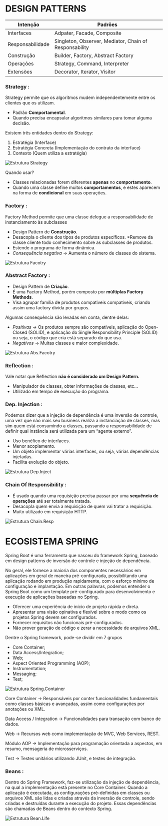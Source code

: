 # **DESIGN PATTERNS**
<!-- ![tret](imgs/ds_patterns.png) -->
Intenção | Padrões
---------|----------
Interfaces      | Adpater, Facade, Composite
Responsabilidade      | Singleton, Observer, Mediator, Chain of Responsability
Construção      | Builder, Factory, Abstract Factory
Operações      | Strategy, Command, Interpreter
Extensões | Decorator, Iterator, Visitor

### **Strategy :**
Strategy permite que os algoritmos mudem independentemente entre os clientes que os utilizam.

* Padrão **Comportamental**.
* Quando precisa encapsular algoritmos similares para tomar alguma decisão.

Existem três entidades dentro do Strategy:
1. Estratégia (Interface)
2. Estratégia Concreta (Implementação do contrato da interface)
3. Contexto (Quem utiliza a estratégia)

![Estrutura Strategy](imgs/strategy1.png)

Quando usar?
* Classes relacionadas forem diferentes **apenas** no **comportamento**.
* Quando uma classe define muitos **comportamentos**, e estes aparecem na forma de **condicional** em suas operações.

### **Factory :**
Factory Method permite que uma classe delegue a responsabilidade de instanciamento às subclasses

* Design Pattern de **Construção**.
* Desacopla o cliente dos tipos de produtos específicos.
*Remove da classe cliente todo conhecimento sobre as subclasses de produtos.
* Estende o programa de forma dinâmica.
* *Consequência negativa* → Aumenta o número de classes do sistema.

![Estrutura Facotry](imgs/factory.png)


### **Abstract Factory :**
* Design Pattern de **Criação**.
* É uma Factory Method, porém composto por **múltiplas Factory Methods**.
* Visa agrupar família de produtos compativeis compativeis, criando assim uma factory divida por grupos.

Algumas consequência são levadas em conta, dentre delas:
* *Positivas* → Os produtos sempre são compatíveis, aplicação do Open-Closed (SOLID), e aplicação do Single Responsibility Principle (SOLID) ou seja, o código que cria está separado do que usa.
* *Negativos* → Muitas classes e maior complexidade.

![Estrutura Abs.Facotry](imgs/abs_factory.png)

### **Reflection :**
Vale notar que Reflection **não é considerado um Design Pattern.**
* Manipulador de classes, obter informações de classes, etc…
* Utilizado em tempo de execução do programa.

### **Dep. Injection :**
Podemos dizer que a injeção de dependência é uma inversão de controle, uma vez que não mais seu business realiza a instanciação de classes, mas sim quem está consumindo a classes, passando a responsabilidade de definir qual instância será utilizada para um “agente externo”.

* Uso benéfico de interfaces.
* Menor acoplamento.
* Um objeto implementar várias interfaces, ou seja, várias dependências injetadas.
* Facilita evolução do objeto.

![Estrutura Dep.Inject](imgs/dep_inject.png)


### **Chain Of Responsibility :**
* É usado quando uma requisição precisa passar por uma **sequência de operações** até ser totalmente tratada.
* Desacopla quem envia a requisição de quem vai tratar a requisição.
* Muito utilizado em requisição HTTP.

![Estrutura Chain.Resp](imgs/chain_of_resp.png)



# **ECOSISTEMA SPRING**
Spring Boot é uma ferramenta que nasceu do framework Spring, baseado em design patterns de inversão de controle e injeção de dependência. 

No geral, ele fornece a maioria dos componentes necessários em aplicações em geral de maneira pré-configurada, possibilitando uma aplicação rodando em produção rapidamente, com o esforço mínimo de configuração e implantação.
Em outras palavras, podemos entender o Spring Boot como um template pré-configurado para desenvolvimento e execução de aplicações baseadas no Spring.

* Oferecer uma experiência de início de projeto rápida e direta.
* Apresentar uma visão opinativa e flexível sobre o modo como os projetos Spring devem ser configurados.
* Fornecer requisitos não funcionais pré-configurados.
* Não prover geração de código e zerar a necessidade de arquivos XML.

Dentre o Spring framework, pode-se dividir em 7 grupos

* Core Container;
* Data Access/Integration;
* Web;
* Aspect Oriented Programming (AOP);
* Instrumentation;
* Messaging;
* Test;

![Estrutura Spring.Container](imgs/spring_contanier.png)

Core Container → Responsáveis por conter funcionalidades fundamentais como classes básicas e avançadas, assim como configurações por anotações ou XML.

Data Access / Integration → Funcionalidades para transação com banco de dados.

Web → Recursos web como implementação de MVC, Web Services, REST.

Módulo AOP → Implementação para programação orientada a aspectos, em resumo, mensageria de microsserviços.

Test → Testes unitários utilizando JUnit, e testes de integração.

### **Beans :** 
Dentro do Spring Framework, faz-se utilização da injeção de dependência, na qual a implementação está presente no Core Container. Quando a aplicação é executada, as configurações pré-definidas em classes ou arquivos XML são lidas e criadas através da inversão de controle, sendo criadas e destruídas durante a execução do projeto. Essas dependências são chamadas de Beans dentro do contexto Spring.

![Estrutura Bean.Life](imgs/bean_life.png)